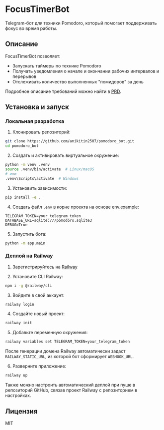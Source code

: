 # FocusTimerBot

Telegram-бот для техники Pomodoro, который помогает поддерживать фокус во время работы.

## Описание

FocusTimerBot позволяет:
- Запускать таймеры по технике Pomodoro
- Получать уведомления о начале и окончании рабочих интервалов и перерывов
- Отслеживать количество выполненных "помидоров" за день

Подробное описание требований можно найти в [PRD](docs/prd.md).

## Установка и запуск

### Локальная разработка

1. Клонировать репозиторий:
```bash
git clone https://github.com/anikitin2507/pomodoro_bot.git
cd pomodoro_bot
```

2. Создать и активировать виртуальное окружение:
```bash
python -m venv .venv
source .venv/bin/activate  # Linux/macOS
# или
.venv\Scripts\activate  # Windows
```

3. Установить зависимости:
```bash
pip install -e .
```

4. Создать файл `.env` в корне проекта на основе env.example:
```
TELEGRAM_TOKEN=your_telegram_token
DATABASE_URL=sqlite:///pomodoro.sqlite3
DEBUG=True
```

5. Запустить бота:
```bash
python -m app.main
```

### Деплой на Railway

1. Зарегистрируйтесь на [Railway](https://railway.app/)

2. Установите CLI Railway:
```bash
npm i -g @railway/cli
```

3. Войдите в свой аккаунт:
```bash
railway login
```

4. Создайте новый проект:
```bash
railway init
```

5. Добавьте переменную окружения:
```bash
railway variables set TELEGRAM_TOKEN=your_telegram_token
```
После генерации домена Railway автоматически задаст `RAILWAY_STATIC_URL`, из которой бот сформирует `WEBHOOK_URL`.

6. Разверните приложение:
```bash
railway up
```

Также можно настроить автоматический деплой при пуше в репозиторий GitHub, связав проект Railway с репозиторием в настройках.

## Лицензия

MIT 